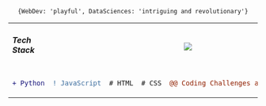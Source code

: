 <p align="center"><code align="center">{WebDev: 'playful', DataSciences: 'intriguing and revolutionary'}</code></p>
<table align="center">
<tr>
  <td>
    <h5> Tech Stack </h5>
  </td>
  <td colspan="4">
    <p align="center">
<img src="https://user-images.githubusercontent.com/62377713/128507732-97e83bce-711b-4d32-b877-0c3c44d65ee7.png"/>
</p>
  </td>
</tr>
<tr>
<td>
  
```diff
+ Python
```
</td>
<td>
  
```diff
! JavaScript
```
</td>
 <td>
  
```diff
# HTML
```
</td>
 <td>
  
```diff
# CSS
```
</td>
<td>
  
```diff
@@ Coding Challenges and Algorithms @@
```
</td>
</tr>
</table>
